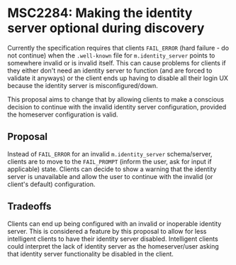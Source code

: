 # MSC2284: Making the identity server optional during discovery

Currently the specification requires that clients `FAIL_ERROR` (hard failure - do not continue)
when the `.well-known` file for `m.identity_server` points to somewhere invalid or is invalid
itself. This can cause problems for clients if they either don't need an identity server to
function (and are forced to validate it anyways) or the client ends up having to disable all
their login UX because the identity server is misconfigured/down.

This proposal aims to change that by allowing clients to make a conscious decision to continue
with the invalid identity server configuration, provided the homeserver configuration is valid.

## Proposal

Instead of `FAIL_ERROR` for an invalid `m.identity_server` schema/server, clients are to move
to the `FAIL_PROMPT` (inform the user, ask for input if applicable) state. Clients can decide
to show a warning that the identity server is unavailable and allow the user to continue with
the invalid (or client's default) configuration.

## Tradeoffs

Clients can end up being configured with an invalid or inoperable identity server. This is
considered a feature by this proposal to allow for less intelligent clients to have their
identity server disabled. Intelligent clients could interpret the lack of identity server
as the homeserver/user asking that identity server functionality be disabled in the client.
